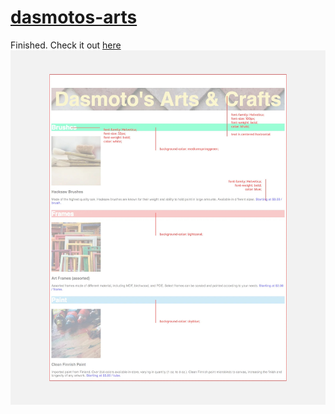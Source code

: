# <a href="https://txlocnguyen.github.io/dasmotos-arts/">dasmotos-arts</a>
Finished. Check it out <a href="https://txlocnguyen.github.io/dasmotos-arts/">here</a>
<img src=./resources/specs.jpg/>
